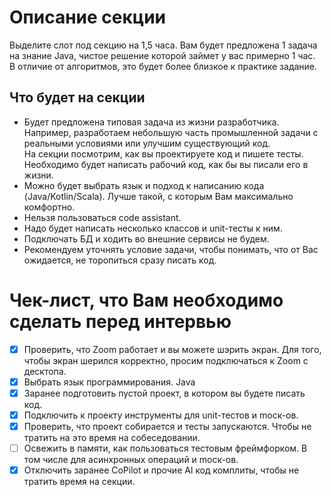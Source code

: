 # Описание секции

Выделите слот под секцию на 1,5 часа. Вам будет предложена 1 задача на знание Java, чистое решение которой займет у вас примерно 1 час.  
В отличие от алгоритмов, это будет более близкое к практике задание.

## Что будет на секции

- Будет предложена типовая задача из жизни разработчика. Например, разработаем небольшую часть
промышленной задачи с реальными условиями или улучшим существующий код.  
На секции посмотрим, как вы
проектируете код и пишете тесты. Необходимо будет написать рабочий код, как бы вы писали его в жизни.
- Можно будет выбрать язык и подход к написанию кода (Java/Kotlin/Scala). Лучше такой, с которым Вам
максимально комфортно.
- Нельзя пользоваться code assistant.
- Надо будет написать несколько классов и unit-тесты к ним.
- Подключать БД и ходить во внешние сервисы не будем.
- Рекомендуем уточнять условие задачи, чтобы понимать, что от Вас ожидается, не торопиться сразу писать код.

# Чек-лист, что Вам необходимо сделать перед интервью

- [x] Проверить, что Zoom работает и вы можете шэрить экран. Для того, чтобы экран шерился корректно, просим
подключаться к Zoom с десктопа.
- [x] Выбрать язык программирования. Java
- [x] Заранее подготовить пустой проект, в котором вы будете писать код.
- [x] Подключить к проекту инструменты для unit-тестов и mоск-ов.
- [x] Проверить, что проект собирается и тесты запускаются. Чтобы не тратить на это время на собеседовании.
- [ ] Освежить в памяти, как пользоваться тестовым фреймфорком. В том числе для асинхронных операций и mоск-ов.
- [x] Отключить заранее CoPilot и прочие Al код комплиты, чтобы не тратить время на секции.

